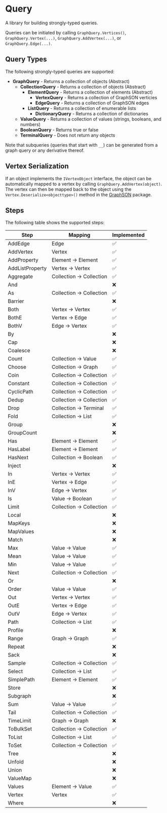 ﻿# Query
A library for building strongly-typed queries. 

Queries can be initiated by calling `GraphQuery.Vertices()`, `GraphQuery.Vertex(...)`, `GraphQuery.AddVertex(...)`, or `GraphQuery.Edge(...)`. 

## Query Types
The following strongly-typed queries are supported:
- **GraphQuery** - Returns a collection of objects (Abstract)
  - **CollectionQuery** - Returns a collection of objects (Abstract)
    - **ElementQuery** - Returns a collection of elements (Abstract)
      - **VertexQuery** - Returns a collection of GraphSON verticies
      - **EdgeQuery** - Returns a collection of GraphSON edges
    - **ListQuery** - Returns a collection of enumerable lists
	  - **DictionaryQuery** - Returns a collection of dictionaries
  - **ValueQuery** - Returns a collection of values (strings, booleans, and numbers)
  - **BooleanQuery** - Returns true or false
  - **TerminalQuery** - Does not return any objects

Note that subqueries (queries that start with `__`) can be generated from a graph query or any derivative thereof. 

## Vertex Serialization

If an object implements the `IVertexObject` interface, the object can be automatically mapped to a vertex by calling `GraphQuery.AddVertex(object)`. The vertex can then be mapped back to the object using the `Vertex.Deserialize<objecttype>()` method in the [GraphSON](../GraphSON) package. 

## Steps
The following table shows the supported steps:

Step | Mapping | Implemented
---- | ------- | -----------
AddEdge | Edge | :white_check_mark:
AddVertex | Vertex | :white_check_mark:
AddProperty | Element -> Element | :white_check_mark:
AddListProperty | Vertex -> Vertex | :white_check_mark:
Aggregate | Collection -> Collection | :white_check_mark:
And | | :x:
As | Collection -> Collection | :white_check_mark:
Barrier | | :x:
Both | Vertex -> Vertex | :white_check_mark:
BothE | Vertex -> Edge | :white_check_mark:
BothV | Edge -> Vertex | :white_check_mark:
By | | :x:
Cap | | :x:
Coalesce | | :x:
Count | Collection -> Value | :white_check_mark:
Choose | Collection -> Graph | :white_check_mark:
Coin | Collection -> Collection | :white_check_mark:
Constant | Collection -> Collection | :white_check_mark:
CyclicPath | Collection -> Collection | :white_check_mark:
Dedup | Collection -> Collection | :white_check_mark:
Drop | Collection -> Terminal | :white_check_mark:
Fold | Collection -> List | :white_check_mark:
Group | | :x:
GroupCount | | :x:
Has | Element -> Element | :white_check_mark:
HasLabel | Element -> Element | :white_check_mark:
HasNext | Collection -> Boolean | :white_check_mark:
Inject | | :x:
In | Vertex -> Vertex | :white_check_mark:
InE | Vertex -> Edge | :white_check_mark:
InV | Edge -> Vertex | :white_check_mark:
Is  | Value -> Boolean | :white_check_mark:
Limit | Collection -> Collection | :white_check_mark:
Local | | :x:
MapKeys |  | :x:
MapValues | | :x:
Match | | :x:
Max | Value -> Value | :white_check_mark:
Mean | Value -> Value | :white_check_mark:
Min | Value -> Value | :white_check_mark:
Next | Collection -> Collection | :white_check_mark:
Or | | :x:
Order | Value -> Value | :white_check_mark:
Out | Vertex -> Vertex | :white_check_mark:
OutE | Vertex -> Edge | :white_check_mark:
OutV | Edge -> Vertex | :white_check_mark:
Path | Collection -> List | :white_check_mark:
Profile | | :x:
Range | Graph -> Graph | :white_check_mark:
Repeat | | :x:
Sack | | :x:
Sample | Collection -> Collection | :white_check_mark:
Select | Collection -> List | :white_check_mark:
SimplePath | Element -> Element | :white_check_mark:
Store | | :x:
Subgraph | | :x:
Sum | Value -> Value | :white_check_mark:
Tail | Collection -> Collection | :white_check_mark:
TimeLimit | Graph -> Graph | :x:
ToBulkSet | Collection -> Collection | :white_check_mark:
ToList | Collection -> List | :white_check_mark:
ToSet | Collection -> Collection | :white_check_mark:
Tree | | :x:
Unfold | | :x:
Union | | :x:
ValueMap | | :x:
Values | Element -> Value | :white_check_mark:
Vertex | Vertex | :white_check_mark:
Where | | :x: